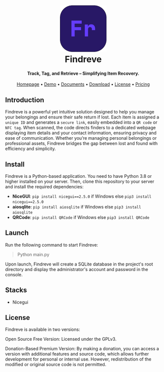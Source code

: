 <h1 align="center">
  <br>
  <a href="https://find.yxqi.cn" alt="logo" ><img src="../Findreve.png" width="150"/></a>
  <br>
  Findreve
  <br>
</h1>
<h4 align="center">Track, Tag, and Retrieve – Simplifying Item Recovery.</h4>

<p align="center">
  <a href="https://www.yxqi.cn">Homepage</a> •
  <a href="https://find.yxqi.cn">Demo</a> •
  <a href="https://findreve.yxqi.cn">Documents</a> •
  <a href="https://github.com/Findreve/Findreve/releases">Download</a> •
  <a href="#License">License</a> •
  <a href="https://auth.yxqi.cn/product/5">Pricing</a>
</p>

## Introduction
Findreve is a powerful yet intuitive solution designed to help you manage your belongings
and ensure their safe return if lost. Each item is assigned a `unique ID` and generates a
`secure link`, easily embedded into a `QR code` or `NFC tag`. When scanned, the code directs
finders to a dedicated webpage displaying item details and your contact information, 
ensuring privacy and ease of communication. Whether you’re managing personal belongings
or professional assets, Findreve bridges the gap between lost and found with efficiency
and simplicity.

## Install
Findreve is a Python-based application. You need to have Python 3.8 or higher installed on
your server. Then, clone this repository to your server and install the required
dependencies:

- **NiceGUI**: `pip install nicegui==2.5.0` if Windows else `pip3 install nicegui==2.5.0`
- **aiosqlite**: `pip install aiosqlite` if Windows else `pip3 install aiosqlite`
- **QRCode**: `pip install QRCode` if Windows else `pip3 install QRCode`

## Launch
Run the following command to start Findreve:
> Python main.py

Upon launch, Findreve will create a SQLite database in the project's root directory and
display the administrator's account and password in the console.

## Stacks
- Nicegui

## License
Findreve is available in two versions:

Open Source Free Version: Licensed under the GPLv3.

Donation-Based Premium Version: By making a donation, you can access a version with
additional features and source code, which allows further development for personal or
internal use. However, redistribution of the modified or original source code is not
permitted.
